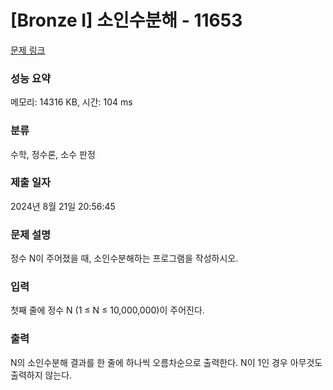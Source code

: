 # [Bronze I] 소인수분해 - 11653 

[문제 링크](https://www.acmicpc.net/problem/11653) 

### 성능 요약

메모리: 14316 KB, 시간: 104 ms

### 분류

수학, 정수론, 소수 판정

### 제출 일자

2024년 8월 21일 20:56:45

### 문제 설명

<p>정수 N이 주어졌을 때, 소인수분해하는 프로그램을 작성하시오.</p>

### 입력 

 <p>첫째 줄에 정수 N (1 ≤ N ≤ 10,000,000)이 주어진다.</p>

### 출력 

 <p>N의 소인수분해 결과를 한 줄에 하나씩 오름차순으로 출력한다. N이 1인 경우 아무것도 출력하지 않는다.</p>

